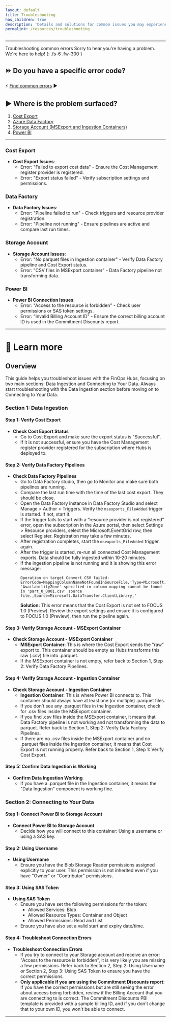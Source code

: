 ```yaml
---
layout: default
title: Troubleshooting
has_children: true
description: 'Details and solutions for common issues you may experience.'
permalink: /resources/troubleshooting
---
```


---
<span class="fs-9 d-block mb-4">Troubleshooting common errors</span>
Sorry to hear you're having a problem. We're here to help!
{: .fs-6 .fw-300 }

## ⏩ Do you have a specific error code?
⚡ [Find common errors](./troubleshooting-errocode.md) ▶


## ▶️ Where is the problem surfaced?

1. [Cost Export](#cost-export)
2. [Azure Data Factory](#data-factory)
3. [Storage Account (MSExport and Ingestion Containers)](#storage-account)
4. [Power BI](#power-bi)
---
### Cost Export

- **Cost Export Issues**: 
  - Error: "Failed to export cost data" - Ensure the Cost Management register provider is registered.
  - Error: "Export status failed" - Verify subscription settings and permissions.

### Data Factory

- **Data Factory Issues**:
  - Error: "Pipeline failed to run" - Check triggers and resource provider registration.
  - Error: "Pipeline not running" - Ensure pipelines are active and compare last run times.

### Storage Account

- **Storage Account Issues**:
  - Error: "No parquet files in Ingestion container" - Verify Data Factory pipeline and Cost Export status.
  - Error: "CSV files in MSExport container" - Data Factory pipeline not transforming data.

### Power BI

- **Power BI Connection Issues**:
  - Error: "Access to the resource is forbidden" - Check user permissions or SAS token settings.
  - Error: "Invalid Billing Account ID" - Ensure the correct billing account ID is used in the Commitment Discounts report.

---

# 🍎 Learn more

## Overview

This guide helps you troubleshoot issues with the FinOps Hubs, focusing on two main sections: Data Ingestion and Connecting to Your Data. Always start troubleshooting with the Data Ingestion section before moving on to Connecting to Your Data.

### Section 1: Data Ingestion

#### Step 1: Verify Cost Export

- **Check Cost Export Status**
  - Go to Cost Export and make sure the export status is "Successful".
  - If it is not successful, ensure you have the Cost Management register provider registered for the subscription where Hubs is deployed to.

#### Step 2: Verify Data Factory Pipelines

- **Check Data Factory Pipelines**
  - Go to Data Factory studio, then go to Monitor and make sure both pipelines are running.
  - Compare the last run time with the time of the last cost export. They should be close.
  - Open the Data Factory instance in Data Factory Studio and select Manage > Author > Triggers. Verify the `msexports_FileAdded` trigger is started. If not, start it.
  - If the trigger fails to start with a “resource provider is not registered” error, open the subscription in the Azure portal, then select Settings > Resource providers, select the Microsoft.EventGrid row, then select Register. Registration may take a few minutes.
  - After registration completes, start the `msexports_FileAdded` trigger again.
  - After the trigger is started, re-run all connected Cost Management exports. Data should be fully ingested within 10-20 minutes.
  - If the ingestion pipeline is not running and it is showing this error message:
    ```
    Operation on target Convert CSV failed: ErrorCode=MappingColumnNameNotFoundInSourceFile,'Type=Microsoft.DataTransfer.Common.Shared.HybridDeliveryException,Message=Column 'AvailabilityZone' specified in column mapping cannot be found in 'part_0_0001.csv' source file.,Source=Microsoft.DataTransfer.ClientLibrary,'
    ```
    **Solution:** This error means that the Cost Export is not set to FOCUS 1.0 (Preview). Review the export settings and ensure it is configured to FOCUS 1.0 (Preview), then run the pipeline again.

#### Step 3: Verify Storage Account - MSExport Container

- **Check Storage Account - MSExport Container**
  - **MSExport Container**: This is where the Cost Export sends the "raw" export to. This container should be empty as Hubs transforms this raw (.csv) file into .parquet.
  - If the MSExport container is not empty, refer back to Section 1, Step 2: Verify Data Factory Pipelines.

#### Step 4: Verify Storage Account - Ingestion Container

- **Check Storage Account - Ingestion Container**
  - **Ingestion Container**: This is where Power BI connects to. This container should always have at least one (or multiple) .parquet files.
  - If you don't see any .parquet files in the Ingestion container, check for .csv files inside the MSExport container.
  - If you find .csv files inside the MSExport container, it means that Data Factory pipeline is not working and not transforming the data to parquet. Refer back to Section 1, Step 2: Verify Data Factory Pipelines.
  - If there are no .csv files inside the MSExport container and no .parquet files inside the Ingestion container, it means that Cost Export is not running properly. Refer back to Section 1, Step 1: Verify Cost Export.

#### Step 5: Confirm Data Ingestion is Working

- **Confirm Data Ingestion Working**
  - If you have a .parquet file in the Ingestion container, it means the "Data Ingestion" component is working fine.

### Section 2: Connecting to Your Data

#### Step 1: Connect Power BI to Storage Account

- **Connect Power BI to Storage Account**
  - Decide how you will connect to this container: Using a username or using a SAS key.

#### Step 2: Using Username

- **Using Username**
  - Ensure you have the Blob Storage Reader permissions assigned explicitly to your user. This permission is not inherited even if you have "Owner" or "Contributor" permissions.

#### Step 3: Using SAS Token

- **Using SAS Token**
  - Ensure you have set the following permissions for the token:
    - Allowed Services: Blob
    - Allowed Resource Types: Container and Object
    - Allowed Permissions: Read and List
  - Ensure you have also set a valid start and expiry date/time.

#### Step 4: Troubleshoot Connection Errors

- **Troubleshoot Connection Errors**
  - If you try to connect to your Storage account and receive an error: "Access to the resource is forbidden", it is very likely you are missing a few permissions. Refer back to Section 2, Step 2: Using Username or Section 2, Step 3: Using SAS Token to ensure you have the correct permissions.
  - **Only applicable if you are using the Commitment Discounts report**: If you have the correct permissions but are still seeing the error about access being forbidden, review if the Billing Account that you are connecting to is correct. The Commitment Discounts PBI template is provided with a sample billing ID, and if you don't change that to your own ID, you won't be able to connect.


---